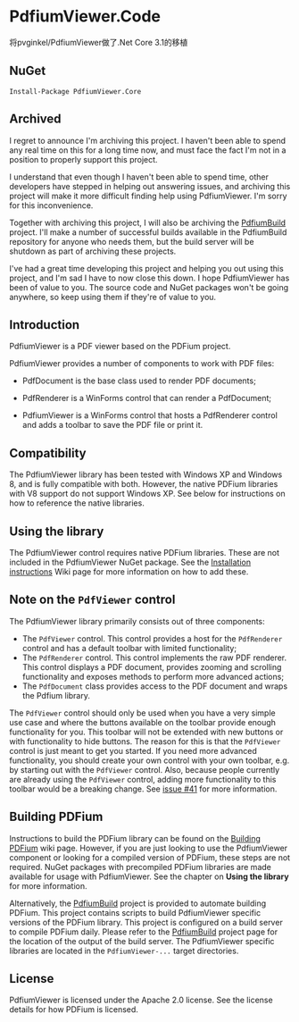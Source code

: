 # PdfiumViewer.Code

将pvginkel/PdfiumViewer做了.Net Core 3.1的移植

## NuGet
```
Install-Package PdfiumViewer.Core
```

## Archived

I regret to announce I'm archiving this project. I haven't been able to spend any real time on this for a long time now, and must face the fact I'm not in a position to properly support this project.

I understand that even though I haven't been able to spend time, other developers have stepped in helping out answering issues, and archiving this project will make it more difficult finding help using PdfiumViewer. I'm sorry for this inconvenience.

Together with archiving this project, I will also be archiving the [PdfiumBuild](https://github.com/pvginkel/PdfiumBuild) project. I'll make a number of successful builds available in the PdfiumBuild repository for anyone who needs them, but the build server will be shutdown as part of archiving these projects.

I've had a great time developing this project and helping you out using this project, and I'm sad I have to now close this down. I hope PdfiumViewer has been of value to you. The source code and NuGet packages won't be going anywhere, so keep using them if they're of value to you.

## Introduction

PdfiumViewer is a PDF viewer based on the PDFium project.

PdfiumViewer provides a number of components to work with PDF files:

* PdfDocument is the base class used to render PDF documents;

* PdfRenderer is a WinForms control that can render a PdfDocument;

* PdfiumViewer is a WinForms control that hosts a PdfRenderer control and
  adds a toolbar to save the PDF file or print it.

## Compatibility

The PdfiumViewer library has been tested with Windows XP and Windows 8, and
is fully compatible with both. However, the native PDFium libraries with V8
support do not support Windows XP. See below for instructions on how to
reference the native libraries.

## Using the library

The PdfiumViewer control requires native PDFium libraries. These are not included
in the PdfiumViewer NuGet package. See the [Installation instructions](https://github.com/pvginkel/PdfiumViewer/wiki/Installation-instructions)
Wiki page for more information on how to add these.

## Note on the `PdfViewer` control

The PdfiumViewer library primarily consists out of three components:

* The `PdfViewer` control. This control provides a host for the `PdfRenderer`
  control and has a default toolbar with limited functionality;
* The `PdfRenderer` control. This control implements the raw PDF renderer.
  This control displays a PDF document, provides zooming and scrolling
  functionality and exposes methods to perform more advanced actions;
* The `PdfDocument` class provides access to the PDF document and wraps
  the Pdfium library.

The `PdfViewer` control should only be used when you have a very simple use
case and where the buttons available on the toolbar provide enough functionality
for you. This toolbar will not be extended with new buttons or with functionality
to hide buttons. The reason for this is that the `PdfViewer` control is just
meant to get you started. If you need more advanced functionality, you should
create your own control with your own toolbar, e.g. by starting out with
the `PdfViewer` control. Also, because people currently are already using the
`PdfViewer` control, adding more functionality to this toolbar would be
a breaking change. See [issue #41](https://github.com/pvginkel/PdfiumViewer/issues/41)
for more information.

## Building PDFium

Instructions to build the PDFium library can be found on the [Building PDFium](https://github.com/pvginkel/PdfiumViewer/wiki/Building-PDFium)
wiki page. However, if you are just looking to use the PdfiumViewer component
or looking for a compiled version of PDFium, these steps are not required.
NuGet packages with precompiled PDFium libraries are made available for
usage with PdfiumViewer. See the chapter on **Using the library** for more
information.

Alternatively, the [PdfiumBuild](https://github.com/pvginkel/PdfiumBuild) project
is provided to automate building PDFium. This project contains scripts to
build PdfiumViewer specific versions of the PDFium library. This project
is configured on a build server to compile PDFium daily. Please refer to
the [PdfiumBuild](https://github.com/pvginkel/PdfiumBuild) project page
for the location of the output of the build server. The PdfiumViewer specific
libraries are located in the `PdfiumViewer-...` target directories.

## License

PdfiumViewer is licensed under the Apache 2.0 license. See the license details for how PDFium is licensed.
